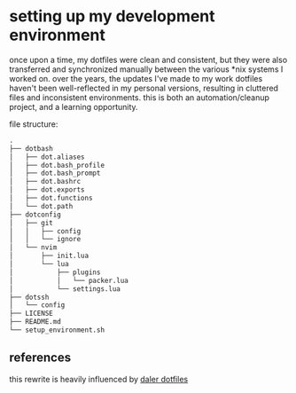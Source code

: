 # setting up my development environment

once upon a time, my dotfiles were clean and consistent, but they were also transferred and synchronized manually
between the various *nix systems I worked on. over the years, the updates I've made to my work dotfiles haven't been
well-reflected in my personal versions, resulting in cluttered files and inconsistent environments. this is both an
automation/cleanup project, and a learning opportunity.

file structure:

```txt
.
├── dotbash
│   ├── dot.aliases
│   ├── dot.bash_profile
│   ├── dot.bash_prompt
│   ├── dot.bashrc
│   ├── dot.exports
│   ├── dot.functions
│   └── dot.path
├── dotconfig
│   ├── git
│   │   ├── config
│   │   └── ignore
│   └── nvim
│       ├── init.lua
│       └── lua
│           ├── plugins
│           │   └── packer.lua
│           └── settings.lua
├── dotssh
│   └── config
├── LICENSE
├── README.md
└── setup_environment.sh
```

## references

this rewrite is heavily influenced by [daler dotfiles](https://daler.github.io/dotfiles/index.html)

